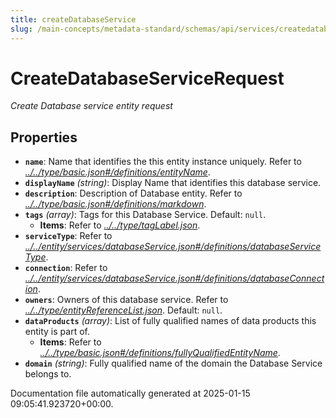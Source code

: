 ```yaml
---
title: createDatabaseService
slug: /main-concepts/metadata-standard/schemas/api/services/createdatabaseservice
---
```


# CreateDatabaseServiceRequest

*Create Database service entity request*

## Properties

- **`name`**: Name that identifies the this entity instance uniquely. Refer to *[../../type/basic.json#/definitions/entityName](#/../type/basic.json#/definitions/entityName)*.
- **`displayName`** *(string)*: Display Name that identifies this database service.
- **`description`**: Description of Database entity. Refer to *[../../type/basic.json#/definitions/markdown](#/../type/basic.json#/definitions/markdown)*.
- **`tags`** *(array)*: Tags for this Database Service. Default: `null`.
  - **Items**: Refer to *[../../type/tagLabel.json](#/../type/tagLabel.json)*.
- **`serviceType`**: Refer to *[../../entity/services/databaseService.json#/definitions/databaseServiceType](#/../entity/services/databaseService.json#/definitions/databaseServiceType)*.
- **`connection`**: Refer to *[../../entity/services/databaseService.json#/definitions/databaseConnection](#/../entity/services/databaseService.json#/definitions/databaseConnection)*.
- **`owners`**: Owners of this database service. Refer to *[../../type/entityReferenceList.json](#/../type/entityReferenceList.json)*. Default: `null`.
- **`dataProducts`** *(array)*: List of fully qualified names of data products this entity is part of.
  - **Items**: Refer to *[../../type/basic.json#/definitions/fullyQualifiedEntityName](#/../type/basic.json#/definitions/fullyQualifiedEntityName)*.
- **`domain`** *(string)*: Fully qualified name of the domain the Database Service belongs to.


Documentation file automatically generated at 2025-01-15 09:05:41.923720+00:00.
